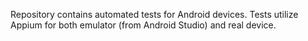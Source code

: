 Repository contains automated tests for Android devices. Tests utilize Appium for both emulator (from Android Studio) and real device.
